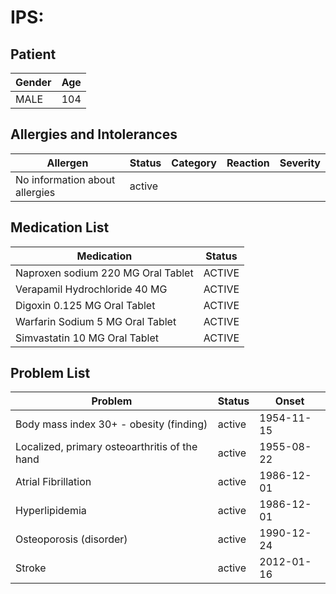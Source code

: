 # IPS:

## Patient

|Gender|Age|
|---|---|
|MALE|104|

## Allergies and Intolerances

|Allergen|Status|Category|Reaction|Severity|
|---|---|---|---|---|
|No information about allergies|active||||

## Medication List

|Medication|Status|
|---|---|
|Naproxen sodium 220 MG Oral Tablet|ACTIVE|
|Verapamil Hydrochloride 40 MG|ACTIVE|
|Digoxin 0.125 MG Oral Tablet|ACTIVE|
|Warfarin Sodium 5 MG Oral Tablet|ACTIVE|
|Simvastatin 10 MG Oral Tablet|ACTIVE|

## Problem List

|Problem|Status|Onset|
|---|---|---|
|Body mass index 30+ - obesity (finding)|active|1954-11-15|
|Localized, primary osteoarthritis of the hand|active|1955-08-22|
|Atrial Fibrillation|active|1986-12-01|
|Hyperlipidemia|active|1986-12-01|
|Osteoporosis (disorder)|active|1990-12-24|
|Stroke|active|2012-01-16|
